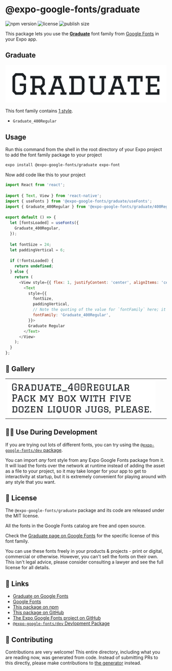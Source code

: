 # @expo-google-fonts/graduate

![npm version](https://flat.badgen.net/npm/v/@expo-google-fonts/graduate)
![license](https://flat.badgen.net/github/license/expo/google-fonts)
![publish size](https://flat.badgen.net/packagephobia/install/@expo-google-fonts/graduate)

This package lets you use the [**Graduate**](https://fonts.google.com/specimen/Graduate) font family from [Google Fonts](https://fonts.google.com/) in your Expo app.

## Graduate

![Graduate](./font-family.png)

This font family contains [1 style](#-gallery).

- `Graduate_400Regular`

## Usage

Run this command from the shell in the root directory of your Expo project to add the font family package to your project
```sh
expo install @expo-google-fonts/graduate expo-font
```

Now add code like this to your project
```js
import React from 'react';

import { Text, View } from 'react-native';
import { useFonts } from '@expo-google-fonts/graduate/useFonts';
import { Graduate_400Regular } from '@expo-google-fonts/graduate/400Regular';

export default () => {
  let [fontsLoaded] = useFonts({
    Graduate_400Regular,
  });

  let fontSize = 24;
  let paddingVertical = 6;

  if (!fontsLoaded) {
    return undefined;
  } else {
    return (
      <View style={{ flex: 1, justifyContent: 'center', alignItems: 'center' }}>
        <Text
          style={{
            fontSize,
            paddingVertical,
            // Note the quoting of the value for `fontFamily` here; it expects a string!
            fontFamily: 'Graduate_400Regular',
          }}>
          Graduate Regular
        </Text>
      </View>
    );
  }
};

```

## 🔡 Gallery


||||
|-|-|-|
|![Graduate_400Regular](.//400Regular/Graduate_400Regular.ttf.png)||||


## 👩‍💻 Use During Development

If you are trying out lots of different fonts, you can try using the [`@expo-google-fonts/dev` package](https://github.com/freeboub/google-fonts/tree/master/font-packages/dev#readme).

You can import *any* font style from any Expo Google Fonts package from it. It will load the fonts
over the network at runtime instead of adding the asset as a file to your project, so it may take longer
for your app to get to interactivity at startup, but it is extremely convenient
for playing around with any style that you want.

## 📖 License

The `@expo-google-fonts/graduate` package and its code are released under the MIT license.

All the fonts in the Google Fonts catalog are free and open source.

Check the [Graduate page on Google Fonts](https://fonts.google.com/specimen/Graduate) for the specific license of this font family.

You can use these fonts freely in your products & projects - print or digital, commercial or otherwise. However, you can't sell the fonts on their own. This isn't legal advice, please consider consulting a lawyer and see the full license for all details.

## 🔗 Links

- [Graduate on Google Fonts](https://fonts.google.com/specimen/Graduate)
- [Google Fonts](https://fonts.google.com/)
- [This package on npm](https://www.npmjs.com/package/@expo-google-fonts/graduate)
- [This package on GitHub](https://github.com/freeboub/google-fonts/tree/master/font-packages/graduate)
- [The Expo Google Fonts project on GitHub](https://github.com/freeboub/google-fonts)
- [`@expo-google-fonts/dev` Devlopment Package](https://github.com/freeboub/google-fonts/tree/master/font-packages/dev)

## 🤝 Contributing

Contributions are very welcome! This entire directory, including what you are reading now, was generated from code. Instead of submitting PRs to this directly, please make contributions to [the generator](https://github.com/freeboub/google-fonts/tree/master/packages/generator) instead.
